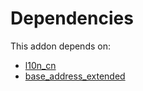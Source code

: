 # Dependencies

This addon depends on:

- [l10n_cn](https://github.com/bringout/oca-ocb-l10n_asia-pacific)
- [base_address_extended](https://github.com/bringout/oca-ocb-core)
